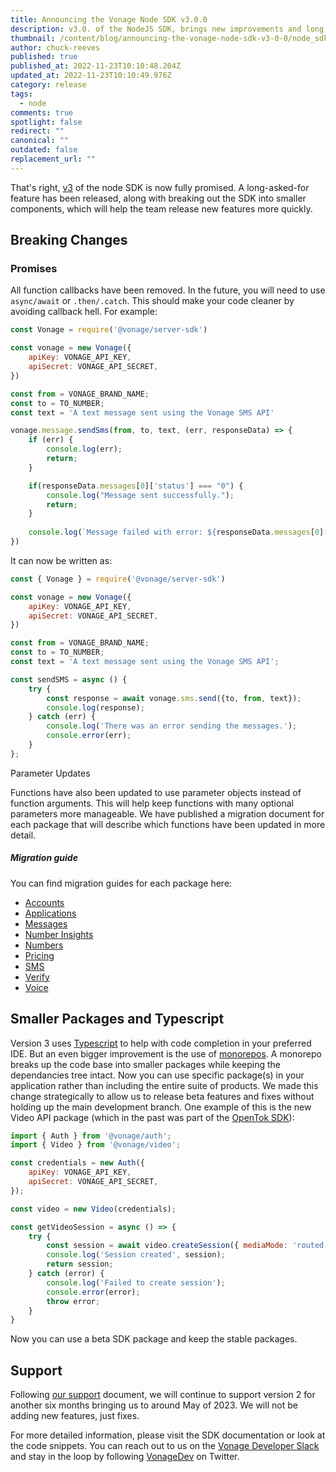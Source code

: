 ```yaml
---
title: Announcing the Vonage Node SDK v3.0.0
description: v3.0. of the NodeJS SDK, brings new improvements and long "await"ed features
thumbnail: /content/blog/announcing-the-vonage-node-sdk-v3-0-0/node_sdk-updates.png
author: chuck-reeves
published: true
published_at: 2022-11-23T10:10:48.204Z
updated_at: 2022-11-23T10:10:49.976Z
category: release
tags:
  - node
comments: true
spotlight: false
redirect: ""
canonical: ""
outdated: false
replacement_url: ""
---
```

That's right, [v3](https://github.com/Vonage/vonage-node-sdk/releases/tag/%40vonage%2Fserver-sdk%403.0.0) of the node SDK is now fully promised. A long-asked-for feature has been released, along with breaking out the SDK into smaller components, which will help the team release new features more quickly.

## Breaking Changes

### Promises

All function callbacks have been removed. In the future, you will need to use `async/await` or `.then/.catch`. This should make your code cleaner by avoiding callback hell. For example:

```js
const Vonage = require('@vonage/server-sdk')

const vonage = new Vonage({
    apiKey: VONAGE_API_KEY,
    apiSecret: VONAGE_API_SECRET,
})

const from = VONAGE_BRAND_NAME;
const to = TO_NUMBER;
const text = 'A text message sent using the Vonage SMS API'

vonage.message.sendSms(from, to, text, (err, responseData) => {
    if (err) {
        console.log(err);
        return;
    }

    if(responseData.messages[0]['status'] === "0") {
        console.log("Message sent successfully.");
        return;
    } 
    
    console.log(`Message failed with error: ${responseData.messages[0]['error-text']}`);
})
```

It can now be written as:

```js
const { Vonage } = require('@vonage/server-sdk')

const vonage = new Vonage({
    apiKey: VONAGE_API_KEY,
    apiSecret: VONAGE_API_SECRET,
})

const from = VONAGE_BRAND_NAME;
const to = TO_NUMBER;
const text = 'A text message sent using the Vonage SMS API';

const sendSMS = async () {
    try {
        const response = await vonage.sms.send({to, from, text});
        console.log(response);
    } catch (err) {
        console.log('There was an error sending the messages.'); 
        console.error(err);
    }
};
```

Parameter Updates

Functions have also been updated to use parameter objects instead of function arguments. This will help keep functions with many optional parameters more manageable. We have published a migration document for each package that will describe which functions have been updated in more detail.

##### Migration guide

You can find migration guides for each package here:

* [Accounts](https://github.com/Vonage/vonage-node-sdk/blob/3.x/packages/accounts/v2_TO_v3_MIGRATION_GUIDE.md)
* [Applications](https://github.com/Vonage/vonage-node-sdk/blob/3.x/packages/applications/v2_TO_v3_MIGRATION_GUIDE.md)
* [Messages](https://github.com/Vonage/vonage-node-sdk/blob/3.x/packages/messages/v2_TO_v3_MIGRATION_GUIDE.md)
* [Number Insights](https://github.com/Vonage/vonage-node-sdk/blob/3.x/packages/number-insights/v2_TO_v3_MIGRATION_GUIDE.md)
* [Numbers](https://github.com/Vonage/vonage-node-sdk/blob/3.x/packages/numbers/v2_TO_v3_MIGRATION_GUIDE.md)
* [Pricing](https://github.com/Vonage/vonage-node-sdk/blob/3.x/packages/pricing/v2_TO_v3_MIGRATION_GUIDE.md)
* [SMS](https://github.com/Vonage/vonage-node-sdk/blob/3.x/packages/sms/v2_TO_v3_MIGRATION_GUIDE.md)
* [Verify](https://github.com/Vonage/vonage-node-sdk/blob/3.x/packages/verify/v2_TO_v3_MIGRATION_GUIDE.md)
* [Voice](https://github.com/Vonage/vonage-node-sdk/blob/3.x/packages/voice/v2_TO_v3_MIGRATION_GUIDE.md)

## Smaller Packages and Typescript

Version 3 uses [Typescript](https://www.typescriptlang.org/) to help with code completion in your preferred IDE. But an even bigger improvement is the use of [monorepos](https://github.com/Vonage/vonage-node-sdk/blob/3.x/packages/voice/v2_TO_v3_MIGRATION_GUIDE.md). A monorepo breaks up the code base into smaller packages while keeping the dependancies tree intact. Now you can use specific package(s) in your application rather than including the entire suite of products. We made this change strategically to allow us to release beta features and fixes without holding up the main development branch. One example of this is the new Video API package (which in the past was part of the [OpenTok SDK](https://github.com/opentok/opentok-node)):

```js
import { Auth } from '@vonage/auth';
import { Video } from '@vonage/video';

const credentials = new Auth({
    apiKey: VONAGE_API_KEY,
    apiSecret: VONAGE_API_SECRET,
});

const video = new Video(credentials);

const getVideoSession = async () => {
    try {
        const session = await video.createSession({ mediaMode: 'routed' });
        console.log('Session created', session);
        return session;
    } catch (error) {
        console.log('Failed to create session');
        console.error(error);
        throw error;
    }
}
```

Now you can use a beta SDK package and keep the stable packages.

## Support

Following [our support](https://github.com/Nexmo/server-sdk-specification/blob/main/SPECIFICATION.md#sdk-support) document, we will continue to support version 2 for another six months bringing us to around May of 2023. We will not be adding new features, just fixes.

For more detailed information, please visit the SDK documentation or look at the code snippets. You can reach out to us on the [Vonage Developer Slack](https://developer.vonage.com/community/slack) and stay in the loop by following [VonageDev](https://twitter.com/VonageDev) on Twitter.